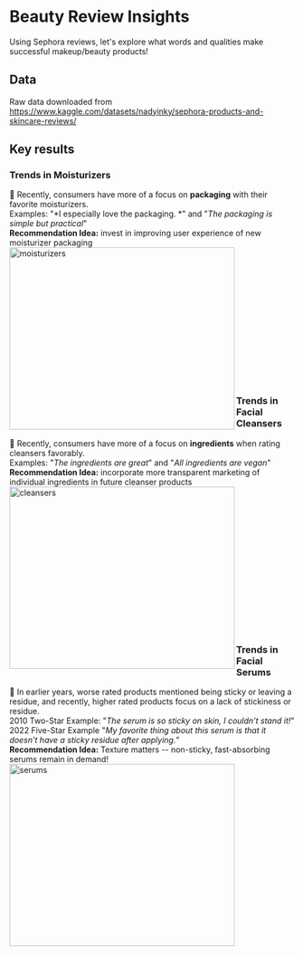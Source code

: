 # Beauty Review Insights
 Using Sephora reviews, let's explore what words and qualities make successful makeup/beauty products!
 
## Data 
Raw data downloaded from https://www.kaggle.com/datasets/nadyinky/sephora-products-and-skincare-reviews/

## Key results
### Trends in Moisturizers
🌟 Recently, consumers have more of a focus on **packaging** with their favorite moisturizers.  
Examples: "*I especially love the packaging. *" and "*The packaging is simple but practical*"  
**Recommendation Idea:** invest in improving user experience of new moisturizer packaging  
<img align="left" width="398" height="322" alt="moisturizers" src="https://github.com/user-attachments/assets/0edd0f8c-4310-481a-9406-f6f1e7b17d76" />
<br /><br /><br /><br /><br /><br /><br /><br /><br /><br /><br /><br /><br /><br />
### Trends in Facial Cleansers  
🌟 Recently, consumers have more of a focus on **ingredients** when rating cleansers favorably.  
Examples: "*The ingredients are great*" and "*All ingredients are vegan*"  
**Recommendation Idea:** incorporate more transparent marketing of individual ingredients in future cleanser products  
<img align="left" width="398" height="322" alt="cleansers" src="https://github.com/user-attachments/assets/02c21695-434c-4fdd-9cf2-9d0406d59a7f" />  
<br /><br /><br /><br /><br /><br /><br /><br /><br /><br /><br /><br /><br /><br />
### Trends in Facial Serums  
🌟 In earlier years, worse rated products mentioned being sticky or leaving a residue, and recently, higher rated products focus on a lack of stickiness or residue.  
2010 Two-Star Example: "*The serum is so sticky on skin, I couldn’t stand it!*"  
2022 Five-Star Example "*My favorite thing about this serum is that it doesn’t have a sticky residue after applying.*"  
**Recommendation Idea:** Texture matters -- non-sticky, fast-absorbing serums remain in demand!  
<img align="left" width="398" height="322" alt="serums" src="https://github.com/user-attachments/assets/1b2c7d6d-c2de-4a46-8b3a-13014a203922" />
